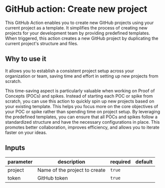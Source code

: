 # GitHub action: Create new project 

This GitHub Action enables you to create new GitHub projects using your current project as a template. It simplifies the process of creating new projects for your development team by providing predefined templates. When triggered, this action creates a new GitHub project by duplicating the current project's structure and files.

## Why to use it

It allows you to establish a consistent project setup across your organization or team, saving time and effort in setting up new projects from scratch.

This time-saving aspect is particularly valuable when working on Proof of Concepts (POCs) and spikes. Instead of starting each POC or spike from scratch, you can use this action to quickly spin up new projects based on your existing template. This helps you focus more on the core objectives of your POC or spike rather than spending time on project setup. By leveraging the predefined templates, you can ensure that all POCs and spikes follow a standardized structure and have the necessary configurations in place. This promotes better collaboration, improves efficiency, and allows you to iterate faster on your ideas.

## Inputs

| parameter | description | required | default |
| --- | --- | --- | --- |
| project | Name of the project to create | `true` |  |
| token | GitHub token | `true` |  |
